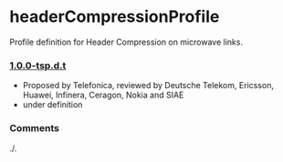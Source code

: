# headerCompressionProfile
Profile definition for Header Compression on microwave links.

### [1.0.0-tsp.d.t](../../tree/tsp)
- Proposed by Telefonica, reviewed by Deutsche Telekom, Ericsson, Huawei, Infinera, Ceragon, Nokia and SIAE
- under definition

### Comments
./.
